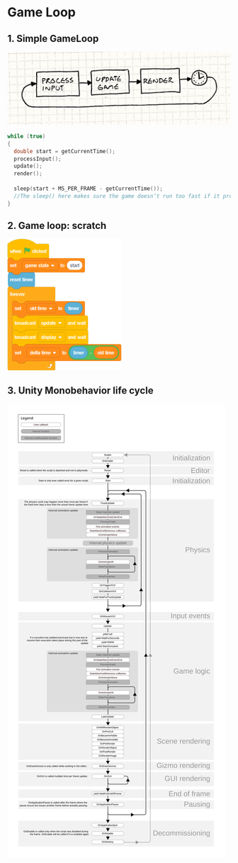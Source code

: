 # Game Loop


## 1. Simple GameLoop
![Demo](game-loop-simple.png)

```cpp
while (true)
{
  double start = getCurrentTime();
  processInput();
  update();
  render();

  sleep(start + MS_PER_FRAME - getCurrentTime());
  //The sleep() here makes sure the game doesn’t run too fast if it processes a frame quickly
}
```

## 2. Game loop: scratch
![Demo](gameloop_scratch.png)

## 3. Unity Monobehavior life cycle
![Demo](monobehaviour_flowchart.svg)


